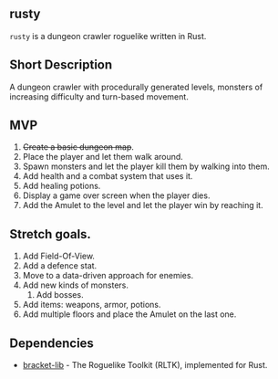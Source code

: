 ## rusty

`rusty` is a dungeon crawler roguelike written in Rust.

## Short Description

A dungeon crawler with procedurally generated levels, monsters of increasing difficulty and turn-based movement.


## MVP

1. ~~Create a basic dungeon map~~.
2. Place the player and let them walk around. 
3. Spawn monsters and let the player kill them by walking into them.
4. Add health and a combat system that uses it.
5. Add healing potions.
6. Display a game over screen when the player dies.
7. Add the Amulet to the level and let the player win by reaching it.

## Stretch goals.

1. Add Field-Of-View.
2. Add a defence stat.
3. Move to a data-driven approach for enemies.
4. Add new kinds of monsters.
   1. Add bosses.
5. Add items: weapons, armor, potions.
6. Add multiple floors and place the Amulet on the last one.

## Dependencies

- [bracket-lib](https://github.com/amethyst/bracket-lib) - The Roguelike Toolkit (RLTK), implemented for Rust.  